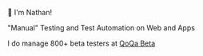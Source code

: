 👋 I'm Nathan!

"Manual" Testing and Test Automation on Web and Apps

I do manage 800+ beta testers at [QoQa Beta](https://qblog.qoqa.ch/posts/5035)
